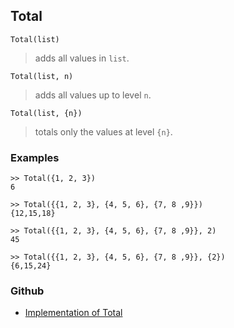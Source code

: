 ## Total

```
Total(list)
```

> adds all values in `list`.
 
```
Total(list, n)
```

> adds all values up to level `n`.

```
Total(list, {n})
```

> totals only the values at level `{n}`.
  

### Examples

```
>> Total({1, 2, 3})
6

>> Total({{1, 2, 3}, {4, 5, 6}, {7, 8 ,9}})
{12,15,18}

>> Total({{1, 2, 3}, {4, 5, 6}, {7, 8 ,9}}, 2)
45

>> Total({{1, 2, 3}, {4, 5, 6}, {7, 8 ,9}}, {2})
{6,15,24}
```

### Github

* [Implementation of Total](https://github.com/axkr/symja_android_library/blob/master/symja_android_library/matheclipse-core/src/main/java/org/matheclipse/core/builtin/ListFunctions.java#L7849) 
